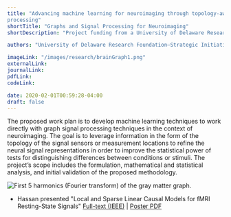 ```yaml
---
title: "Advancing machine learning for neuroimaging through topology-aware signal
processing"
shortTitle: "Graphs and Signal Processing for Neuroimaging"
shortDescription: "Project funding from a University of Delaware Research Foundation-Strategic Initiative grant"

authors: "University of Delaware Research Foundation–Strategic Initiative,  Principal Investigator: Austin J. Brockmeier, Mentor: Gonzalo Arce,  11/2019–10/2021."

imageLink: "/images/research/brainGraph1.png"
externalLink: 
journalLink: 
pdfLink:  
codeLink: 

date: 2020-02-01T00:59:28-04:00
draft: false
---
```

The proposed work plan is to develop machine learning techniques to work directly with graph signal processing techniques in the context of neuroimaging. The goal is to leverage information in the form of the topology of the signal sensors or measurement locations to refine the neural signal representations in order to improve the statistical power of tests for distinguishing differences between conditions or stimuli. The project’s scope includes the formulation, mathematical and statistical analysis, and initial validation of the proposed methodology.

![First 5 harmonics (Fourier transform) of the gray matter graph.](/images/research/brainGraph2.png "Example of harmonics of gray matter. ")

*  Hassan presented "Local and Sparse Linear Causal Models for fMRI Resting-State Signals" [Full-text (IEEE)](https://ieeexplore.ieee.org/document/9441242/) | [Poster PDF](/other/baker_poster_NER2021.pdf)
